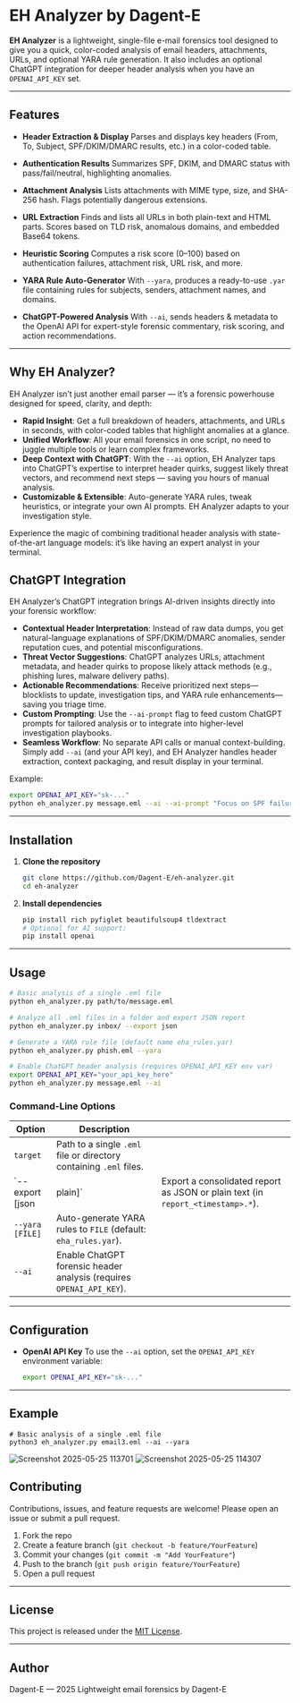# EH Analyzer by Dagent-E

**EH Analyzer** is a lightweight, single-file e-mail forensics tool designed to give you a quick, color-coded analysis of email headers, attachments, URLs, and optional YARA rule generation. It also includes an optional ChatGPT integration for deeper header analysis when you have an `OPENAI_API_KEY` set.

---

## Features

* **Header Extraction & Display**
  Parses and displays key headers (From, To, Subject, SPF/DKIM/DMARC results, etc.) in a color-coded table.

* **Authentication Results**
  Summarizes SPF, DKIM, and DMARC status with pass/fail/neutral, highlighting anomalies.

* **Attachment Analysis**
  Lists attachments with MIME type, size, and SHA-256 hash. Flags potentially dangerous extensions.

* **URL Extraction**
  Finds and lists all URLs in both plain-text and HTML parts. Scores based on TLD risk, anomalous domains, and embedded Base64 tokens.

* **Heuristic Scoring**
  Computes a risk score (0–100) based on authentication failures, attachment risk, URL risk, and more.

* **YARA Rule Auto-Generator**
  With `--yara`, produces a ready-to-use `.yar` file containing rules for subjects, senders, attachment names, and domains.

* **ChatGPT-Powered Analysis**
  With `--ai`, sends headers & metadata to the OpenAI API for expert-style forensic commentary, risk scoring, and action recommendations.

---

## Why EH Analyzer?

EH Analyzer isn’t just another email parser — it’s a forensic powerhouse designed for speed, clarity, and depth:

* **Rapid Insight**: Get a full breakdown of headers, attachments, and URLs in seconds, with color-coded tables that highlight anomalies at a glance.
* **Unified Workflow**: All your email forensics in one script, no need to juggle multiple tools or learn complex frameworks.
* **Deep Context with ChatGPT**: With the `--ai` option, EH Analyzer taps into ChatGPT’s expertise to interpret header quirks, suggest likely threat vectors, and recommend next steps — saving you hours of manual analysis.
* **Customizable & Extensible**: Auto-generate YARA rules, tweak heuristics, or integrate your own AI prompts. EH Analyzer adapts to your investigation style.

Experience the magic of combining traditional header analysis with state-of-the-art language models: it’s like having an expert analyst in your terminal.

## ChatGPT Integration

EH Analyzer’s ChatGPT integration brings AI-driven insights directly into your forensic workflow:

* **Contextual Header Interpretation**: Instead of raw data dumps, you get natural-language explanations of SPF/DKIM/DMARC anomalies, sender reputation cues, and potential misconfigurations.
* **Threat Vector Suggestions**: ChatGPT analyzes URLs, attachment metadata, and header quirks to propose likely attack methods (e.g., phishing lures, malware delivery paths).
* **Actionable Recommendations**: Receive prioritized next steps—blocklists to update, investigation tips, and YARA rule enhancements—saving you triage time.
* **Custom Prompting**: Use the `--ai-prompt` flag to feed custom ChatGPT prompts for tailored analysis or to integrate into higher-level investigation playbooks.
* **Seamless Workflow**: No separate API calls or manual context-building. Simply add `--ai` (and your API key), and EH Analyzer handles header extraction, context packaging, and result display in your terminal.

Example:

```bash
export OPENAI_API_KEY="sk-..."
python eh_analyzer.py message.eml --ai --ai-prompt "Focus on SPF failures and suggest remediation steps."
```

---

## Installation

1. **Clone the repository**

   ```bash
   git clone https://github.com/Dagent-E/eh-analyzer.git
   cd eh-analyzer
   ```

2. **Install dependencies**

   ```bash
   pip install rich pyfiglet beautifulsoup4 tldextract
   # Optional for AI support:
   pip install openai
   ```

---

## Usage

```bash
# Basic analysis of a single .eml file
python eh_analyzer.py path/to/message.eml

# Analyze all .eml files in a folder and export JSON report
python eh_analyzer.py inbox/ --export json

# Generate a YARA rule file (default name eha_rules.yar)
python eh_analyzer.py phish.eml --yara

# Enable ChatGPT header analysis (requires OPENAI_API_KEY env var)
export OPENAI_API_KEY="your_api_key_here"
python eh_analyzer.py message.eml --ai
```

### Command-Line Options

| Option            | Description                                                          |                                                                                 |
| ----------------- | -------------------------------------------------------------------- | ------------------------------------------------------------------------------- |
| `target`          | Path to a single `.eml` file or directory containing `.eml` files.   |                                                                                 |
| \`--export \[json | plain]\`                                                             | Export a consolidated report as JSON or plain text (in `report_<timestamp>.*`). |
| `--yara [FILE]`   | Auto-generate YARA rules to `FILE` (default: `eha_rules.yar`).       |                                                                                 |
| `--ai`            | Enable ChatGPT forensic header analysis (requires `OPENAI_API_KEY`). |                                                                                 |

---

## Configuration

* **OpenAI API Key**
  To use the `--ai` option, set the `OPENAI_API_KEY` environment variable:

  ```bash
  export OPENAI_API_KEY="sk-..."
  ```

---

## Example
```
# Basic analysis of a single .eml file
python3 eh_analyzer.py email3.eml --ai --yara
```
![Screenshot 2025-05-25 113701](https://github.com/user-attachments/assets/c417cd0d-f133-4b3e-aa64-818ffe5de8d2)
![Screenshot 2025-05-25 114307](https://github.com/user-attachments/assets/b7b745d9-c1ed-43e3-b4ef-16276d563bf5)

## Contributing

Contributions, issues, and feature requests are welcome! Please open an issue or submit a pull request.

1. Fork the repo
2. Create a feature branch (`git checkout -b feature/YourFeature`)
3. Commit your changes (`git commit -m "Add YourFeature"`)
4. Push to the branch (`git push origin feature/YourFeature`)
5. Open a pull request

---

## License

This project is released under the [MIT License](LICENSE).

---

## Author

Dagent-E — 2025
Lightweight email forensics by Dagent-E
